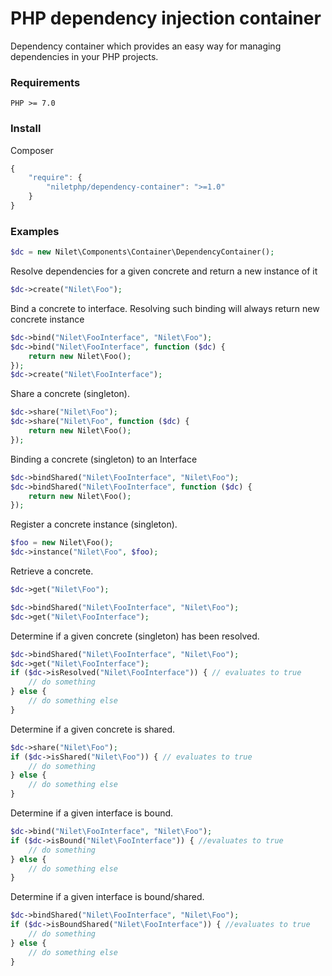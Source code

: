 # PHP dependency injection container

Dependency container which provides an easy way for managing dependencies in your PHP projects.

### Requirements
`PHP >= 7.0`

### Install

Composer

```javascript
{
    "require": {
        "niletphp/dependency-container": ">=1.0"
    }
}
```

### Examples

```php
$dc = new Nilet\Components\Container\DependencyContainer();
```

Resolve dependencies for a given concrete and return a new instance of it

```php
$dc->create("Nilet\Foo");
```

Bind a concrete to interface. 
Resolving such binding will always return new concrete instance

```php
$dc->bind("Nilet\FooInterface", "Nilet\Foo");
$dc->bind("Nilet\FooInterface", function ($dc) {
    return new Nilet\Foo();
});
$dc->create("Nilet\FooInterface");
```

Share a concrete (singleton). 

```php
$dc->share("Nilet\Foo");
$dc->share("Nilet\Foo", function ($dc) {
    return new Nilet\Foo();
});
```

Binding a concrete (singleton) to an Interface

```php
$dc->bindShared("Nilet\FooInterface", "Nilet\Foo");
$dc->bindShared("Nilet\FooInterface", function ($dc) {
    return new Nilet\Foo();
});
```

Register a concrete instance (singleton). 

```php
$foo = new Nilet\Foo();
$dc->instance("Nilet\Foo", $foo);
```

Retrieve a concrete. 

```php
$dc->get("Nilet\Foo");

$dc->bindShared("Nilet\FooInterface", "Nilet\Foo");
$dc->get("Nilet\FooInterface");
```

Determine if a given concrete (singleton) has been resolved.

```php
$dc->bindShared("Nilet\FooInterface", "Nilet\Foo");
$dc->get("Nilet\FooInterface");
if ($dc->isResolved("Nilet\FooInterface")) { // evaluates to true
    // do something
} else {
    // do something else
}
```

Determine if a given concrete is shared.

```php
$dc->share("Nilet\Foo");
if ($dc->isShared("Nilet\Foo")) { // evaluates to true
    // do something
} else {
    // do something else
}
```

Determine if a given interface is bound.

```php
$dc->bind("Nilet\FooInterface", "Nilet\Foo");
if ($dc->isBound("Nilet\FooInterface")) { //evaluates to true
    // do something
} else {
    // do something else
}
```

Determine if a given interface is bound/shared.

```php
$dc->bindShared("Nilet\FooInterface", "Nilet\Foo");
if ($dc->isBoundShared("Nilet\FooInterface")) { //evaluates to true
    // do something
} else {
    // do something else
}
```